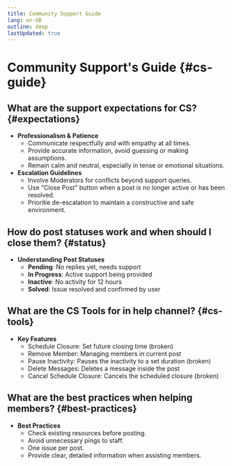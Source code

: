 ```yaml
---
title: Community Support Guide
lang: en-GB
outline: deep
lastUpdated: true
---
```

# Community Support's Guide {#cs-guide}

## What are the support expectations for CS? {#expectations}

- **Professionalism & Patience**
    - Communicate respectfully and with empathy at all times.
    - Provide accurate information, avoid guessing or making assumptions.
    - Remain calm and neutral, especially in tense or emotional situations.
- **Escalation Guidelines**
    - Involve Moderators for conflicts beyond support queries.
    - Use "Close Post" button when a post is no longer active or has been resolved.
    - Prioritie de-escalation to maintain a constructive and safe environment.

## How do post statuses work and when should I close them? {#status}

- **Understanding Post Statuses**
    - **Pending**: No replies yet, needs support
    - **In Progress**: Active support being provided
    - **Inactive**: No activity for 12 hours
    - **Solved**: Issue resolved and confirmed by user


## What are the CS Tools for in help channel? {#cs-tools}

- **Key Features**
    - Schedule Closure: Set future closing time (broken)
    - Remove Member: Managing members in current post
    - Pause Inactivity: Pauses the inactivity to a set duration (broken)
    - Delete Messages: Deletes a message inside the post
    - Cancel Schedule Closure: Cancels the scheduled closure (broken)

## What are the best practices when helping members? {#best-practices}

- **Best Practices**
    - Check existing resources before posting.
    - Avoid unnecessary pings to staff.
    - One issue per post.
    - Provide clear, detailed information when assisting members.